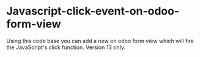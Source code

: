 # Javascript-click-event-on-odoo-form-view
Using this code base you can add a new on odoo form view which will fire the JavaScript's click function. Version 13 only.
